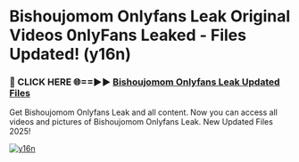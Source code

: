 # Bishoujomom Onlyfans Leak Original Videos 0nlyFans Leaked - Files Updated! (y16n)

<h3>🔴 CLICK HERE 🌐==►► <a href="https://tinyurl.com/x26r9saj" rel="nofollow">Bishoujomom Onlyfans Leak Updated Files</a></h3>

Get Bishoujomom Onlyfans Leak and all content. Now you can access all videos and pictures of Bishoujomom Onlyfans Leak. New Updated Files 2025!

[![y16n](https://i.imgur.com/LkgZPqh.gif)](https://tinyurl.com/x26r9saj)
